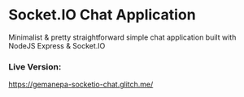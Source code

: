 # Socket.IO Chat Application

Minimalist & pretty straightforward simple chat application built with NodeJS Express & Socket.IO

### Live Version:
https://gemanepa-socketio-chat.glitch.me/

